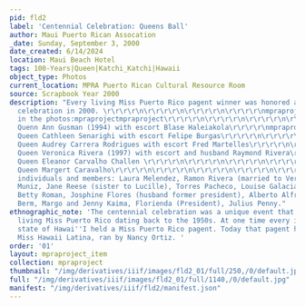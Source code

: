 ```yaml
---
pid: fld2
label: 'Centennial Celebration: Queens Ball'
author: Maui Puerto Rican Assocation
_date: Sunday, September 3, 2000
date_created: 6/14/2024
location: Maui Beach Hotel
tags: 100-Years|Queen|Katchi_Katchi|Hawaii
object_type: Photos
current_location: MPRA Puerto Rican Cultural Resource Room
source: Scrapbook Year 2000
description: "Every living Miss Puerto Rico pagent winner was honored at the centennial
  celebration in 2000. \r\r\r\r\n\r\r\r\r\n\r\r\r\r\n\r\r\r\r\nmpraprojectmpraproject\r\r\r\r\nmpraprojectmpraproject\r\r\r\r\n\r\r\r\r\n\r\r\r\r\n\r\r\r\r\n\r\r\r\r\nmpraprojectmpraproject\r\r\r\r\n\r\r\r\r\n\r\r\r\r\nmpraprojectmpraproject\r\r\r\r\nPresent
  in the photos:mpraprojectmpraproject\r\r\r\r\n\r\r\r\r\n\r\r\r\r\n\r\r\r\r\n\r\r\r\r\n\r\r\r\r\n\r\r\r\r\n-
  Quenn Ann Gusman (1994) with escort Blase Haleiakola\r\r\r\r\nmpraprojectmpraproject\r\r\r\r\n\r\r\r\r\n\r\r\r\r\n\r\r\r\r\n\r\r\r\r\n\r\r\r\r\n-
  Queen Cathleen Senarighi with escort Felipe Burgas\r\r\r\r\n\r\r\r\r\nmpraprojectmpraproject\r\r\r\r\nmpraprojectmpraproject\r\r\r\r\nmpraprojectmpraproject\r\r\r\r\nmpraprojectmpraproject\r\r\r\r\nmpraprojectmpraproject\r\r\r\r\n-
  Queen Audrey Carrera Rodrigues with escort Fred Martelles\r\r\r\r\n\r\r\r\r\n\r\r\r\r\n\r\r\r\r\n\r\r\r\r\n\r\r\r\r\n\r\r\r\r\n-
  Queen Veronica Rivera (1997) with escort and husband Raymond Rivera\r\r\r\r\n\r\r\r\r\nmpraprojectmpraproject\r\r\r\r\nmpraprojectmpraproject\r\r\r\r\n\r\r\r\r\n\r\r\r\r\n\r\r\r\r\n-
  Queen Eleanor Carvalho Challen \r\r\r\r\n\r\r\r\r\n\r\r\r\r\n\r\r\r\r\n\r\r\r\r\n\r\r\r\r\n\r\r\r\r\n-
  Queen Margert Caravalho\r\r\r\r\n\r\r\r\r\n\r\r\r\r\n\r\r\r\r\n\r\r\r\r\n\r\r\r\r\n\r\r\r\r\n\r\r\r\r\n\r\r\r\r\n\r\r\r\r\n\r\r\r\r\n\r\r\r\r\n\r\r\r\r\n\r\r\r\r\nAdditional
  individuals and members: Laura Melendez, Ramon Rivera (married to Veronica), Rosita
  Muniz, Jane Reese (sister to Lucille), Torres Pacheco, Louise Galacia Pachecho,
  Betty Roman, Josphine Flores (husband former president), Alberto Alfredo, Tobais
  Berm, Margo and Jenny Kaima, Florienda (President), Julius Penny."
ethnographic_note: 'The centennial celebration was a unique event that featured every
  living Miss Puerto Rico dating back to the 1950s. At one time every island in the
  state of Hawai''I held a Miss Puerto Rico pagent. Today that pagent has become the
  Miss Hawaii Latina, ran by Nancy Ortiz. '
order: '01'
layout: mpraproject_item
collection: mpraproject
thumbnail: "/img/derivatives/iiif/images/fld2_01/full/250,/0/default.jpg"
full: "/img/derivatives/iiif/images/fld2_01/full/1140,/0/default.jpg"
manifest: "/img/derivatives/iiif/fld2/manifest.json"
---
```

